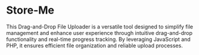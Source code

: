 # Store-Me
This Drag-and-Drop File Uploader is a versatile tool designed to simplify file management and enhance user experience through intuitive drag-and-drop functionality and real-time progress tracking. By leveraging JavaScript and PHP, it ensures efficient file organization and reliable upload processes.
